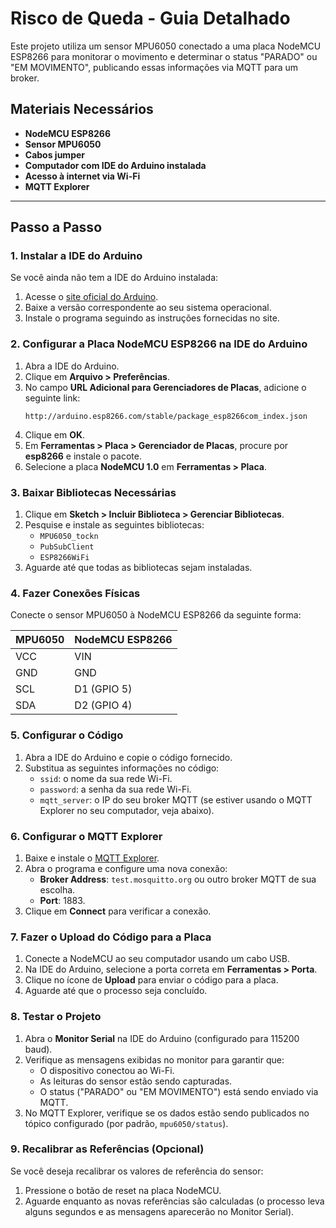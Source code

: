 # Risco de Queda - Guia Detalhado

Este projeto utiliza um sensor MPU6050 conectado a uma placa NodeMCU ESP8266 para monitorar o movimento e determinar o status "PARADO" ou "EM MOVIMENTO", publicando essas informações via MQTT para um broker.

## Materiais Necessários

- **NodeMCU ESP8266**
- **Sensor MPU6050**
- **Cabos jumper**
- **Computador com IDE do Arduino instalada**
- **Acesso à internet via Wi-Fi**
- **MQTT Explorer**

---

## Passo a Passo

### 1. Instalar a IDE do Arduino

Se você ainda não tem a IDE do Arduino instalada:

1. Acesse o [site oficial do Arduino](https://www.arduino.cc/en/software).
2. Baixe a versão correspondente ao seu sistema operacional.
3. Instale o programa seguindo as instruções fornecidas no site.

### 2. Configurar a Placa NodeMCU ESP8266 na IDE do Arduino

1. Abra a IDE do Arduino.
2. Clique em **Arquivo > Preferências**.
3. No campo **URL Adicional para Gerenciadores de Placas**, adicione o seguinte link:
   ```
   http://arduino.esp8266.com/stable/package_esp8266com_index.json
   ```
4. Clique em **OK**.
5. Em **Ferramentas > Placa > Gerenciador de Placas**, procure por **esp8266** e instale o pacote.
6. Selecione a placa **NodeMCU 1.0** em **Ferramentas > Placa**.

### 3. Baixar Bibliotecas Necessárias

1. Clique em **Sketch > Incluir Biblioteca > Gerenciar Bibliotecas**.
2. Pesquise e instale as seguintes bibliotecas:
   - `MPU6050_tockn`
   - `PubSubClient`
   - `ESP8266WiFi`
3. Aguarde até que todas as bibliotecas sejam instaladas.

### 4. Fazer Conexões Físicas

Conecte o sensor MPU6050 à NodeMCU ESP8266 da seguinte forma:

| MPU6050 | NodeMCU ESP8266 |
|---------|-----------------|
| VCC     | VIN             |
| GND     | GND             |
| SCL     | D1 (GPIO 5)     |
| SDA     | D2 (GPIO 4)     |

### 5. Configurar o Código

1. Abra a IDE do Arduino e copie o código fornecido.
2. Substitua as seguintes informações no código:
   - `ssid`: o nome da sua rede Wi-Fi.
   - `password`: a senha da sua rede Wi-Fi.
   - `mqtt_server`: o IP do seu broker MQTT (se estiver usando o MQTT Explorer no seu computador, veja abaixo).

### 6. Configurar o MQTT Explorer

1. Baixe e instale o [MQTT Explorer](https://mqtt-explorer.com/).
2. Abra o programa e configure uma nova conexão:
   - **Broker Address**: `test.mosquitto.org` ou outro broker MQTT de sua escolha.
   - **Port**: 1883.
3. Clique em **Connect** para verificar a conexão.

### 7. Fazer o Upload do Código para a Placa

1. Conecte a NodeMCU ao seu computador usando um cabo USB.
2. Na IDE do Arduino, selecione a porta correta em **Ferramentas > Porta**.
3. Clique no ícone de **Upload** para enviar o código para a placa.
4. Aguarde até que o processo seja concluído.

### 8. Testar o Projeto

1. Abra o **Monitor Serial** na IDE do Arduino (configurado para 115200 baud).
2. Verifique as mensagens exibidas no monitor para garantir que:
   - O dispositivo conectou ao Wi-Fi.
   - As leituras do sensor estão sendo capturadas.
   - O status ("PARADO" ou "EM MOVIMENTO") está sendo enviado via MQTT.
3. No MQTT Explorer, verifique se os dados estão sendo publicados no tópico configurado (por padrão, `mpu6050/status`).

### 9. Recalibrar as Referências (Opcional)

Se você deseja recalibrar os valores de referência do sensor:

1. Pressione o botão de reset na placa NodeMCU.
2. Aguarde enquanto as novas referências são calculadas (o processo leva alguns segundos e as mensagens aparecerão no Monitor Serial).


